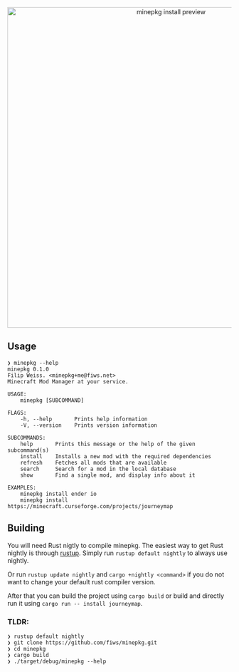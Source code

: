 <p align="center">
  <img width="720" src="https://i.imgur.com/Z9ctRZH.gif" alt="minepkg install preview" />
</p>


## Usage

```
❯ minepkg --help
minepkg 0.1.0
Filip Weiss. <minepkg+me@fiws.net>
Minecraft Mod Manager at your service.

USAGE:
    minepkg [SUBCOMMAND]

FLAGS:
    -h, --help       Prints help information
    -V, --version    Prints version information

SUBCOMMANDS:
    help       Prints this message or the help of the given subcommand(s)
    install    Installs a new mod with the required dependencies
    refresh    Fetches all mods that are available
    search     Search for a mod in the local database
    show       Find a single mod, and display info about it

EXAMPLES:
    minepkg install ender io
    minepkg install https://minecraft.curseforge.com/projects/journeymap
```

## Building

You will need Rust nigtly to compile minepkg. 
The easiest way to get Rust nightly is through [rustup](https://www.rustup.rs/).
Simply run `rustup default nightly` to always use nightly.

Or run `rustup update nightly` and `cargo +nightly <command>` if you do not want to change your default rust compiler version.

After that you can build the project using `cargo build` or build and directly run it using `cargo run -- install journeymap`.

### TLDR:

```
❯ rustup default nightly
❯ git clone https://github.com/fiws/minepkg.git
❯ cd minepkg
❯ cargo build
❯ ./target/debug/minepkg --help
```
